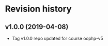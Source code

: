 Revision history
===================



v1.0.0 (2019-04-08)
--------------------

* Tag v1.0.0 repo updated for course oophp-v5
